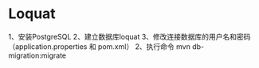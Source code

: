 # Loquat
1、安装PostgreSQL
2、建立数据库loquat
3、修改连接数据库的用户名和密码
（application.properties 和 pom.xml）
2、执行命令 mvn db-migration:migrate
